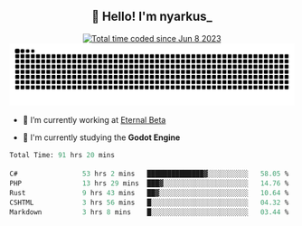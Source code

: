 <h2 align="center">👋 Hello! I'm nyarkus_</h2>
<p align="center">
  <a href="https://wakatime.com/@8f9aa332-6725-4e00-a5d9-b2317a4b74a6">
    <img src="https://wakatime.com/badge/user/8f9aa332-6725-4e00-a5d9-b2317a4b74a6.svg" alt="Total time coded since Jun 8 2023" />
  </a>
  <br>
  <img src = "https://github.com/nyarkus/nyarkus/blob/output/github-snake-dark.svg">
</p>

- 🔭 I’m currently working at [Eternal Beta](https://github.com/Kacianoki/Eternal-Beta)
<!--- 💬 Ask me about **nothing :<**-->
- 🌱 I'm currently studying the **Godot Engine**

<!--START_SECTION:waka-->

```fs
Total Time: 91 hrs 20 mins

C#                53 hrs 2 mins   ██████████████▓░░░░░░░░░░   58.05 %
PHP               13 hrs 29 mins  ███▓░░░░░░░░░░░░░░░░░░░░░   14.76 %
Rust              9 hrs 43 mins   ██▓░░░░░░░░░░░░░░░░░░░░░░   10.64 %
CSHTML            3 hrs 56 mins   █░░░░░░░░░░░░░░░░░░░░░░░░   04.32 %
Markdown          3 hrs 8 mins    █░░░░░░░░░░░░░░░░░░░░░░░░   03.44 %
```

<!--END_SECTION:waka-->
